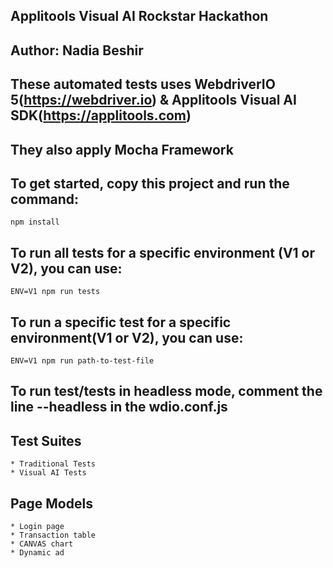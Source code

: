 ## Applitools Visual AI Rockstar Hackathon
## Author: Nadia Beshir
## These automated tests uses WebdriverIO 5(https://webdriver.io) & Applitools Visual AI SDK(https://applitools.com)
## They also apply Mocha Framework

## To get started, copy this project and run the command:
    npm install

## To run all tests for a specific environment (V1 or V2), you can use:
    ENV=V1 npm run tests

## To run a specific test for a specific environment(V1 or V2), you can use:
    ENV=V1 npm run path-to-test-file

## To run test/tests in headless mode, comment the line --headless in the wdio.conf.js

## Test Suites
    * Traditional Tests
    * Visual AI Tests

## Page Models
    * Login page
    * Transaction table
    * CANVAS chart
    * Dynamic ad
